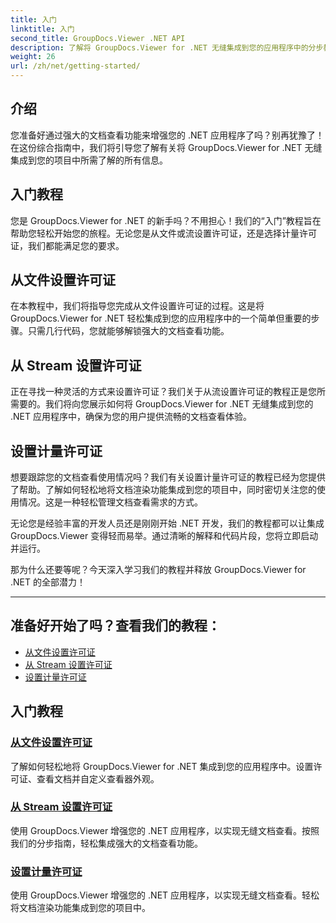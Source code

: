 ```yaml
---
title: 入门
linktitle: 入门
second_title: GroupDocs.Viewer .NET API
description: 了解将 GroupDocs.Viewer for .NET 无缝集成到您的应用程序中的分步教程。了解设置许可证和自定义查看器外观。
weight: 26
url: /zh/net/getting-started/
---
```


## 介绍

您准备好通过强大的文档查看功能来增强您的 .NET 应用程序了吗？别再犹豫了！在这份综合指南中，我们将引导您了解有关将 GroupDocs.Viewer for .NET 无缝集成到您的项目中所需了解的所有信息。

## 入门教程

您是 GroupDocs.Viewer for .NET 的新手吗？不用担心！我们的“入门”教程旨在帮助您轻松开始您的旅程。无论您是从文件或流设置许可证，还是选择计量许可证，我们都能满足您的要求。

## 从文件设置许可证

在本教程中，我们将指导您完成从文件设置许可证的过程。这是将 GroupDocs.Viewer for .NET 轻松集成到您的应用程序中的一个简单但重要的步骤。只需几行代码，您就能够解锁强大的文档查看功能。

## 从 Stream 设置许可证

正在寻找一种灵活的方式来设置许可证？我们关于从流设置许可证的教程正是您所需要的。我们将向您展示如何将 GroupDocs.Viewer for .NET 无缝集成到您的 .NET 应用程序中，确保为您的用户提供流畅的文档查看体验。

## 设置计量许可证

想要跟踪您的文档查看使用情况吗？我们有关设置计量许可证的教程已经为您提供了帮助。了解如何轻松地将文档渲染功能集成到您的项目中，同时密切关注您的使用情况。这是一种轻松管理文档查看需求的方式。

无论您是经验丰富的开发人员还是刚刚开始 .NET 开发，我们的教程都可以让集成 GroupDocs.Viewer 变得轻而易举。通过清晰的解释和代码片段，您将立即启动并运行。

那为什么还要等呢？今天深入学习我们的教程并释放 GroupDocs.Viewer for .NET 的全部潜力！

---

## 准备好开始了吗？查看我们的教程：

- [从文件设置许可证](./set-license-from-file/)
- [从 Stream 设置许可证](./set-license-from-stream/)
- [设置计量许可证](./set-metered-license/)

## 入门教程
### [从文件设置许可证](./set-license-from-file/)
了解如何轻松地将 GroupDocs.Viewer for .NET 集成到您的应用程序中。设置许可证、查看文档并自定义查看器外观。
### [从 Stream 设置许可证](./set-license-from-stream/)
使用 GroupDocs.Viewer 增强您的 .NET 应用程序，以实现无缝文档查看。按照我们的分步指南，轻松集成强大的文档查看功能。
### [设置计量许可证](./set-metered-license/)
使用 GroupDocs.Viewer 增强您的 .NET 应用程序，以实现无缝文档查看。轻松将文档渲染功能集成到您的项目中。